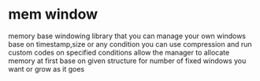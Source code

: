 # mem window
memory base windowing library that you can manage your own windows base on timestamp,size or any condition 
you can use compression and run custom codes on specified conditions 
allow the manager to allocate memory at first base on given structure for number of fixed windows you want or grow as it goes